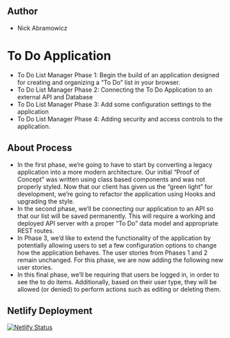 ## Author
- Nick Abramowicz

# To Do Application
- To Do List Manager Phase 1: Begin the build of an application designed for creating and organizing a “To Do” list in your browser.
- To Do List Manager Phase 2: Connecting the To Do Application to an external API and Database
- To Do List Manager Phase 3: Add some configuration settings to the application
- To Do List Manager Phase 4: Adding security and access controls to the application.

## About Process
- In the first phase, we’re going to have to start by converting a legacy application into a more modern architecture. Our initial “Proof of Concept” was written using class based components and was not properly styled. Now that our client has given us the “green light” for development, we’re going to refactor the application using Hooks and upgrading the style. 
- In the second phase, we’ll be connecting our application to an API so that our list will be saved permanently. This will require a working and deployed API server with a proper “To Do” data model and appropriate REST routes.
- In Phase 3, we’d like to extend the functionality of the application by potentially allowing users to set a few configuration options to change how the application behaves. The user stories from Phases 1 and 2 remain unchanged. For this phase, we are now adding the following new user stories.
- In this final phase, we’ll be requiring that users be logged in, in order to see the to do items. Additionally, based on their user type, they will be allowed (or denied) to perform actions such as editing or deleting them.

## Netlify Deployment
[![Netlify Status](https://api.netlify.com/api/v1/badges/bdf05e2c-9f54-4f77-b6cf-4092799cb414/deploy-status)](https://hopeful-mestorf-35378f.netlify.app/)